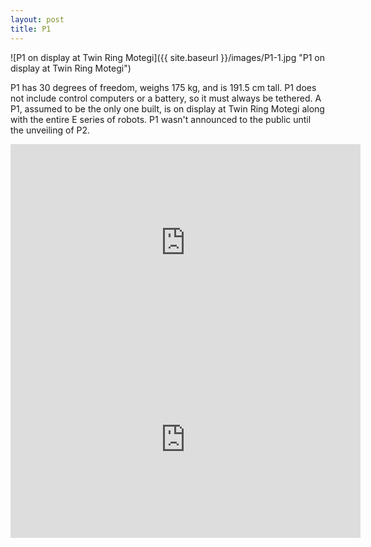 ```yaml
---
layout: post
title: P1 
---
```

![P1 on display at Twin Ring Motegi]({{ site.baseurl }}/images/P1-1.jpg "P1 on display at Twin Ring Motegi")



P1 has 30 degrees of freedom, weighs 175 kg, and is 191.5 cm tall. P1 does not include control computers or a battery, so it must always be tethered. A P1, assumed to be the only one built, is on display at Twin Ring Motegi along with the entire E series of robots. P1 wasn't announced to the public until the unveiling of P2.



<iframe width="560" height="315" src="https://www.youtube.com/embed/4WPUo6Jnh6U?start=987" title="YouTube video player" frameborder="0" allow="accelerometer; autoplay; clipboard-write; encrypted-media; gyroscope; picture-in-picture" allowfullscreen></iframe>

<iframe width="560" height="315" src="https://www.youtube.com/embed/3pbbJTTzNBU" title="YouTube video player" frameborder="0" allow="accelerometer; autoplay; clipboard-write; encrypted-media; gyroscope; picture-in-picture" allowfullscreen></iframe>
